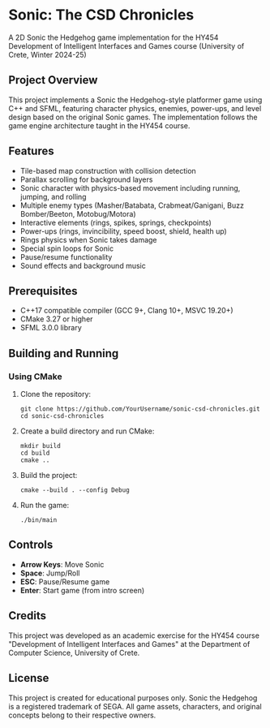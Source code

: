 # Sonic: The CSD Chronicles

A 2D Sonic the Hedgehog game implementation for the HY454 Development of Intelligent Interfaces and Games course (University of Crete, Winter 2024-25)

## Project Overview

This project implements a Sonic the Hedgehog-style platformer game using C++ and SFML, featuring character physics, enemies, power-ups, and level design based on the original Sonic games. The implementation follows the game engine architecture taught in the HY454 course.

## Features

- Tile-based map construction with collision detection
- Parallax scrolling for background layers
- Sonic character with physics-based movement including running, jumping, and rolling
- Multiple enemy types (Masher/Batabata, Crabmeat/Ganigani, Buzz Bomber/Beeton, Motobug/Motora)
- Interactive elements (rings, spikes, springs, checkpoints)
- Power-ups (rings, invincibility, speed boost, shield, health up)
- Rings physics when Sonic takes damage
- Special spin loops for Sonic
- Pause/resume functionality
- Sound effects and background music


## Prerequisites

- C++17 compatible compiler (GCC 9+, Clang 10+, MSVC 19.20+)
- CMake 3.27 or higher
- SFML 3.0.0 library

## Building and Running

### Using CMake

1. Clone the repository:
   ```
   git clone https://github.com/YourUsername/sonic-csd-chronicles.git
   cd sonic-csd-chronicles
   ```

2. Create a build directory and run CMake:
   ```
   mkdir build
   cd build
   cmake ..
   ```

3. Build the project:
   ```
   cmake --build . --config Debug
   ```

4. Run the game:
   ```
   ./bin/main
   ```

## Controls

- **Arrow Keys**: Move Sonic
- **Space**: Jump/Roll
- **ESC**: Pause/Resume game
- **Enter**: Start game (from intro screen)

## Credits

This project was developed as an academic exercise for the HY454 course "Development of Intelligent Interfaces and Games" at the Department of Computer Science, University of Crete.

## License

This project is created for educational purposes only. Sonic the Hedgehog is a registered trademark of SEGA. All game assets, characters, and original concepts belong to their respective owners.
